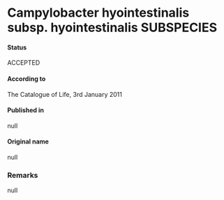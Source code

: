 Campylobacter hyointestinalis subsp. hyointestinalis SUBSPECIES
=======

#### Status
ACCEPTED

#### According to
The Catalogue of Life, 3rd January 2011

#### Published in
null

#### Original name
null

### Remarks
null